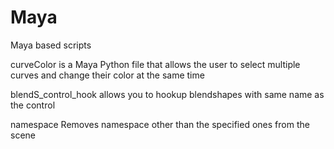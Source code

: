 # Maya
Maya based scripts

curveColor is a Maya Python file that allows the user to select multiple curves and change their color at the same time

blendS_control_hook allows you to hookup blendshapes with same name as the control

namespace Removes namespace other than the specified ones from the scene
